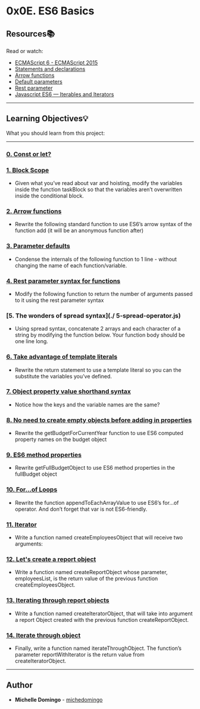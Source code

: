 # 0x0E. ES6 Basics

## Resources:books:

Read or watch:

- [ECMAScript 6 - ECMAScript 2015](https://intranet.hbtn.io/rltoken/xb8-jbZtHwJDYX6RDOBM5w)
- [Statements and declarations](https://intranet.hbtn.io/rltoken/AtYvlcC9-tnRj7sonlSSpA)
- [Arrow functions](https://intranet.hbtn.io/rltoken/MwaeOv5xOAFSVZgKy99JfA)
- [Default parameters](https://intranet.hbtn.io/rltoken/UMDDlt1fHOd_rf-eaL9CdA)
- [Rest parameter](https://intranet.hbtn.io/rltoken/saAaBn7WnBT2w-5bGp-BJQ)
- [Javascript ES6 — Iterables and Iterators](https://intranet.hbtn.io/rltoken/12_Tydq0Af7kvoHkE0DsbQ)

---

## Learning Objectives:bulb:

What you should learn from this project:

---

### [0. Const or let?](./0-constants.js)

### [1. Block Scope](./1-block-scoped.js)

- Given what you’ve read about var and hoisting, modify the variables inside the function taskBlock so that the variables aren’t overwritten inside the conditional block.

### [2. Arrow functions](./2-arrow.js)

- Rewrite the following standard function to use ES6’s arrow syntax of the function add (it will be an anonymous function after)

### [3. Parameter defaults](./3-default-parameter.js)

- Condense the internals of the following function to 1 line - without changing the name of each function/variable.

### [4. Rest parameter syntax for functions](./4-rest-parameter.js)

- Modify the following function to return the number of arguments passed to it using the rest parameter syntax

### [5. The wonders of spread syntax](./ 5-spread-operator.js)

- Using spread syntax, concatenate 2 arrays and each character of a string by modifying the function below. Your function body should be one line long.

### [6. Take advantage of template literals](./6-string-interpolation.js)

- Rewrite the return statement to use a template literal so you can the substitute the variables you’ve defined.

### [7. Object property value shorthand syntax](./7-getBudgetObject.js)

- Notice how the keys and the variable names are the same?

### [8. No need to create empty objects before adding in properties](./8-getBudgetCurrentYear.js)

- Rewrite the getBudgetForCurrentYear function to use ES6 computed property names on the budget object

### [9. ES6 method properties](./9-getFullBudget.js)

- Rewrite getFullBudgetObject to use ES6 method properties in the fullBudget object

### [10. For...of Loops](./10-loops.js)

- Rewrite the function appendToEachArrayValue to use ES6’s for...of operator. And don’t forget that var is not ES6-friendly.

### [11. Iterator](./11-createEmployeesObject.js)

- Write a function named createEmployeesObject that will receive two arguments:

### [12. Let's create a report object](./12-createReportObject.js)

- Write a function named createReportObject whose parameter, employeesList, is the return value of the previous function createEmployeesObject.

### [13. Iterating through report objects](./100-createIteratorObject.js)

- Write a function named createIteratorObject, that will take into argument a report Object created with the previous function createReportObject.

### [14. Iterate through object](./101-iterateThroughObject.js)

- Finally, write a function named iterateThroughObject. The function’s parameter reportWithIterator is the return value from createIteratorObject.

---

## Author

- **Michelle Domingo** - [michedomingo](https://github.com/michedomingo)
